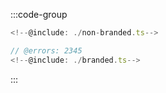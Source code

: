 :::code-group

```typescript twoslash [Without brand]
<!--@include: ./non-branded.ts-->
```

```typescript twoslash [With brand]
// @errors: 2345
<!--@include: ./branded.ts-->
```

:::
